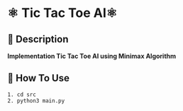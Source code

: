 # ⚛ Tic Tac Toe AI⚛
## 💢 Description
<b>Implementation Tic Tac Toe AI using Minimax Algorithm</b>
## 💢 How To Use
```
1. cd src
2. python3 main.py
```